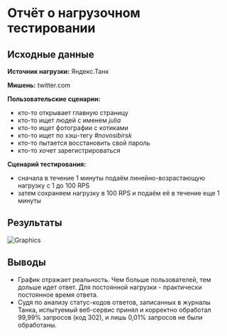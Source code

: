 # Отчёт о нагрузочном тестировании

## Исходные данные

**Источник нагрузки:** Яндекс.Танк

**Мишень:** twitter.com

**Пользовательские сценарии:**
- кто-то открывает главную страницу
- кто-то ищет людей с именем *julia*
- кто-то ищет фотографии с котиками
- кто-то ищет по хэш-тегу *#novosibirsk*
- кто-то пытается восстановить свой пароль
- кто-то хочет зарегистрироваться

**Сценарий тестирования:** 
- сначала в течение 1 минуты подаём линейно-возрастающую нагрузку с 1 до 100 RPS
- затем сохраняем нагрузку в 100 RPS и подаём её в течение еще 1 минуты


## Результаты
![Graphics](http://dl1.joxi.net/drive/0006/3401/458057/141112/3bb0f25cdb.jpg)

## Выводы
* График отражает реальность. Чем больше пользователей, тем дольше идет ответ. Для постоянной нагрузки - практически постоянное время ответа. 
* Судя по анализу статус-кодов ответов, записанных в журналы Танка, испытуемый веб-сервис принял и корректно обработал 99,99% запросов (код 302), и лишь 0,01% запросов не были обработаны.